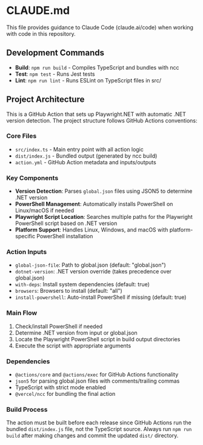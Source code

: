# CLAUDE.md

This file provides guidance to Claude Code (claude.ai/code) when working with code in this repository.

## Development Commands

- **Build**: `npm run build` - Compiles TypeScript and bundles with ncc
- **Test**: `npm test` - Runs Jest tests
- **Lint**: `npm run lint` - Runs ESLint on TypeScript files in src/

## Project Architecture

This is a GitHub Action that sets up Playwright.NET with automatic .NET version detection. The project structure follows GitHub Actions conventions:

### Core Files
- `src/index.ts` - Main entry point with all action logic
- `dist/index.js` - Bundled output (generated by ncc build)
- `action.yml` - GitHub Action metadata and inputs/outputs

### Key Components
- **Version Detection**: Parses `global.json` files using JSON5 to determine .NET version
- **PowerShell Management**: Automatically installs PowerShell on Linux/macOS if needed
- **Playwright Script Location**: Searches multiple paths for the Playwright PowerShell script based on .NET version
- **Platform Support**: Handles Linux, Windows, and macOS with platform-specific PowerShell installation

### Action Inputs
- `global-json-file`: Path to global.json (default: "global.json")
- `dotnet-version`: .NET version override (takes precedence over global.json)
- `with-deps`: Install system dependencies (default: true)
- `browsers`: Browsers to install (default: "all")
- `install-powershell`: Auto-install PowerShell if missing (default: true)

### Main Flow
1. Check/install PowerShell if needed
2. Determine .NET version from input or global.json
3. Locate the Playwright PowerShell script in build output directories
4. Execute the script with appropriate arguments

### Dependencies
- `@actions/core` and `@actions/exec` for GitHub Actions functionality
- `json5` for parsing global.json files with comments/trailing commas
- TypeScript with strict mode enabled
- `@vercel/ncc` for bundling the final action

### Build Process
The action must be built before each release since GitHub Actions run the bundled `dist/index.js` file, not the TypeScript source. Always run `npm run build` after making changes and commit the updated `dist/` directory.